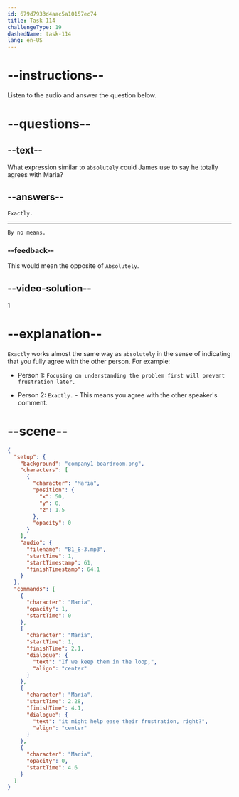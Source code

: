 ```yaml
---
id: 679d7933d4aac5a10157ec74
title: Task 114
challengeType: 19
dashedName: task-114
lang: en-US
---
```


<!-- (Audio) Maria: If we keep them in the loop, it might help ease their frustration, right? -->

<!-- SPEAKING -->

# --instructions--

Listen to the audio and answer the question below.

# --questions--

## --text--

What expression similar to `absolutely` could James use to say he totally agrees with Maria?

## --answers--

`Exactly.`

---

`By no means.`

### --feedback--

This would mean the opposite of `Absolutely`.

## --video-solution--

1

# --explanation--

`Exactly` works almost the same way as `absolutely` in the sense of indicating that you fully agree with the other person. For example:

- Person 1: `Focusing on understanding the problem first will prevent frustration later.`

- Person 2: `Exactly.` - This means you agree with the other speaker's comment.

# --scene--

```json
{
  "setup": {
    "background": "company1-boardroom.png",
    "characters": [
      {
        "character": "Maria",
        "position": {
          "x": 50,
          "y": 0,
          "z": 1.5
        },
        "opacity": 0
      }
    ],
    "audio": {
      "filename": "B1_8-3.mp3",
      "startTime": 1,
      "startTimestamp": 61,
      "finishTimestamp": 64.1
    }
  },
  "commands": [
    {
      "character": "Maria",
      "opacity": 1,
      "startTime": 0
    },
    {
      "character": "Maria",
      "startTime": 1,
      "finishTime": 2.1,
      "dialogue": {
        "text": "If we keep them in the loop,",
        "align": "center"
      }
    },
    {
      "character": "Maria",
      "startTime": 2.28,
      "finishTime": 4.1,
      "dialogue": {
        "text": "it might help ease their frustration, right?",
        "align": "center"
      }
    },
    {
      "character": "Maria",
      "opacity": 0,
      "startTime": 4.6
    }
  ]
}
```
